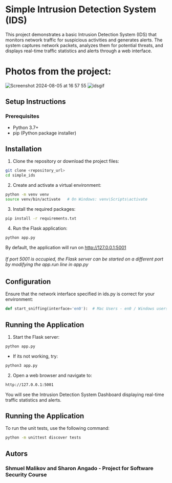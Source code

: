 # Simple Intrusion Detection System (IDS)

This project demonstrates a basic Intrusion Detection System (IDS) that monitors network traffic for suspicious activities and generates alerts. The system captures network packets, analyzes them for potential threats, and displays real-time traffic statistics and alerts through a web interface.

# Photos from the project:
![Screenshot 2024-08-05 at 16 57 55](https://github.com/user-attachments/assets/fdb2a529-b767-434f-8ba4-080db514d12f)
![idsgif](https://github.com/user-attachments/assets/878f72ce-d771-40c9-81d2-3e050051d212)

## Setup Instructions
### Prerequisites
- Python 3.7+
- pip (Python package installer)

## Installation
1. Clone the repository or download the project files:
```bash
git clone <repository_url>
cd simple_ids
```
2. Create and activate a virtual environment:
```bash
python -m venv venv
source venv/bin/activate   # On Windows: venv\Scripts\activate
```
3. Install the required packages:
```bash
pip install -r requirements.txt
```
4. Run the Flask application:
```bash
python app.py
```
By default, the application will run on http://127.0.0.1:5001
###### If port 5001 is occupied, the Flask server can be started on a different port by modifying the app.run line in app.py

## Configuration
Ensure that the network interface specified in ids.py is correct for your environment:


```python
def start_sniffing(interface='en0'):  # Mac Users - en0 / Windows users - eth0
```

## Running the Application
1. Start the Flask server:

```bash
python app.py
```
- If its not working, try:
```bash
python3 app.py
```
2. Open a web browser and navigate to:
```bash
http://127.0.0.1:5001
```
You will see the Intrusion Detection System Dashboard displaying real-time traffic statistics and alerts.

## Running the Application
To run the unit tests, use the following command:
```bash
python -m unittest discover tests
```

## Autors
### Shmuel Malikov and Sharon Angado - Project for Software Security Course
